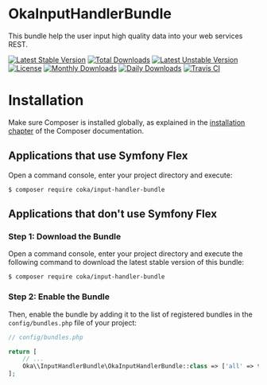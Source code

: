 OkaInputHandlerBundle
=====================

This bundle help the user input high quality data into your web services REST.

[![Latest Stable Version](https://poser.pugx.org/coka/input-handler-bundle/v/stable)](https://packagist.org/packages/coka/input-handler-bundle)
[![Total Downloads](https://poser.pugx.org/coka/input-handler-bundle/downloads)](https://packagist.org/packages/coka/input-handler-bundle)
[![Latest Unstable Version](https://poser.pugx.org/coka/input-handler-bundle/v/unstable)](https://packagist.org/packages/coka/input-handler-bundle)
[![License](https://poser.pugx.org/coka/input-handler-bundle/license)](https://packagist.org/packages/coka/input-handler-bundle)
[![Monthly Downloads](https://poser.pugx.org/coka/input-handler-bundle/d/monthly)](https://packagist.org/packages/coka/input-handler-bundle)
[![Daily Downloads](https://poser.pugx.org/coka/input-handler-bundle/d/daily)](https://packagist.org/packages/coka/input-handler-bundle)
[![Travis CI](https://travis-ci.org/CedrickOka/input-handler-bundle.svg?branch=master)](https://travis-ci.org/CedrickOka/input-handler-bundle)

Installation
============

Make sure Composer is installed globally, as explained in the
[installation chapter](https://getcomposer.org/doc/00-intro.md)
of the Composer documentation.

Applications that use Symfony Flex
----------------------------------

Open a command console, enter your project directory and execute:

```console
$ composer require coka/input-handler-bundle
```

Applications that don't use Symfony Flex
----------------------------------------

### Step 1: Download the Bundle

Open a command console, enter your project directory and execute the
following command to download the latest stable version of this bundle:

```console
$ composer require coka/input-handler-bundle
```

### Step 2: Enable the Bundle

Then, enable the bundle by adding it to the list of registered bundles
in the `config/bundles.php` file of your project:

```php
// config/bundles.php

return [
    // ...
    Oka\\InputHandlerBundle\OkaInputHandlerBundle::class => ['all' => true],
];
```
